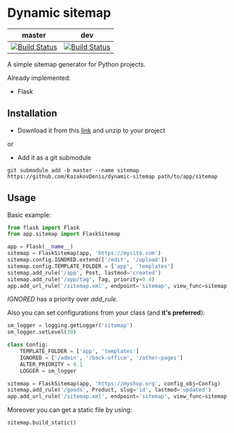 # Dynamic sitemap
| master | dev |
| :---: | :---: |  
| [![Build Status](https://travis-ci.com/KazakovDenis/dynamic-sitemap.svg?branch=master)](https://travis-ci.com/KazakovDenis/dynamic-sitemap) | [![Build Status](https://travis-ci.com/KazakovDenis/dynamic-sitemap.svg?branch=dev)](https://travis-ci.com/KazakovDenis/dynamic-sitemap) |  

A simple sitemap generator for Python projects.

Already implemented:
- Flask

## Installation
- Download it from this [link](https://github.com/KazakovDenis/dynamic-sitemap/archive/master.zip) and unzip to your project
  
or
- Add it as a git submodule
```shell script
git submodule add -b master --name sitemap https://github.com/KazakovDenis/dynamic-sitemap path/to/app/sitemap
```
  
  
## Usage
Basic example:
```python
from flask import Flask
from app.sitemap import FlaskSitemap

app = Flask(__name__)
sitemap = FlaskSitemap(app, 'https://mysite.com')
sitemap.config.IGNORED.extend(['/edit', '/upload'])
sitemap.config.TEMPLATE_FOLDER = ['app', 'templates']
sitemap.add_rule('/app', Post, lastmod='created')
sitemap.add_rule('/app/tag', Tag, priority=0.4)
app.add_url_rule('/sitemap.xml', endpoint='sitemap', view_func=sitemap.view)
```
*IGNORED* has a priority over *add_rule*.  
  
Also you can set configurations from your class (and __it's preferred__):
```python
sm_logger = logging.getLogger('sitemap')
sm_logger.setLevel(30)

class Config:
    TEMPLATE_FOLDER = ['app', 'templates']
    IGNORED = ['/admin', '/back-office', '/other-pages']
    ALTER_PRIORITY = 0.1
    LOGGER = sm_logger

sitemap = FlaskSitemap(app, 'https://myshop.org', config_obj=Config)
sitemap.add_rule('/goods', Product, slug='id', lastmod='updated')
app.add_url_rule('/sitemap.xml', endpoint='sitemap', view_func=sitemap.view)
```
Moreover you can get a static file by using:
```python
sitemap.build_static()
```